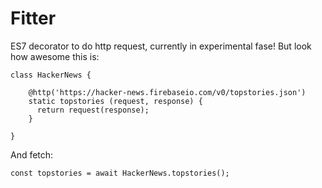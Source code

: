 Fitter
====

ES7 decorator to do http request, currently in experimental fase! But look how awesome this is:

```
class HackerNews {

    @http('https://hacker-news.firebaseio.com/v0/topstories.json')
    static topstories (request, response) {
      return request(response);
    }

}
```

And fetch:

```
const topstories = await HackerNews.topstories();
```

